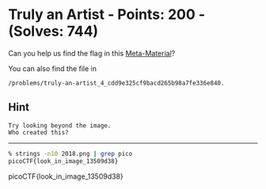 # Truly an Artist - Points: 200 - (Solves: 744)

Can you help us find the flag in this [Meta-Material][1]?

You can also find the file in

    /problems/truly-an-artist_4_cdd9e325cf9bacd265b98a7fe336e840.

[1]: https://2018shell2.picoctf.com/static/9b8863e30054675ce78328df28c601db/2018.png

## Hint

    Try looking beyond the image.
    Who created this?

---

```sh
% strings -n10 2018.png | grep pico
picoCTF{look_in_image_13509d38}
```

picoCTF{look_in_image_13509d38}
